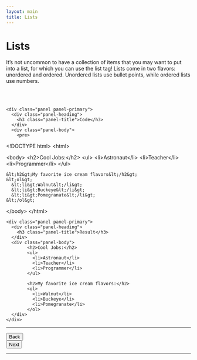 ```yaml
---
layout: main
title: Lists
---
```


# Lists

It’s not uncommon to have a collection of items that you may want to put into a list, for which you can use the list tag! Lists come in two flavors: unordered and ordered. Unordered lists use bullet points, while ordered lists use numbers.

<br></br>

<div class="row">
  <div class="col-md-6">

    <div class="panel panel-primary">
      <div class="panel-heading">
        <h3 class="panel-title">Code</h3>
      </div>
      <div class="panel-body">
        <pre>
&lt;!DOCTYPE html&gt;
&lt;html&gt;

  &lt;body&gt;
    &lt;h2&gt;Cool Jobs:&lt;/h2&gt;
    &lt;ul&gt;
      &lt;li&gt;Astronaut&lt;/li&gt;
      &lt;li&gt;Teacher&lt;/li&gt;
      &lt;li&gt;Programmer&lt;/li&gt;
    &lt;/ul&gt;

    &lt;h2&gt;My favorite ice cream flavors&lt;/h2&gt;
    &lt;ol&gt;
      &lt;li&gt;Walnut&lt;/li&gt;
      &lt;li&gt;Buckeye&lt;/li&gt;
      &lt;li&gt;Pomegranate&lt;/li&gt;
    &lt;/ol&gt;
  &lt;/body&gt;
&lt;/html&gt;
        </pre>
      </div>
    </div>
  
  </div>
  <div class="col-md-6">

    <div class="panel panel-primary">
      <div class="panel-heading">
        <h3 class="panel-title">Result</h3>
      </div>
      <div class="panel-body">
            <h2>Cool Jobs:</h2>
            <ul>
              <li>Astronaut</li>
              <li>Teacher</li>
              <li>Programmer</li>
            </ul>

            <h2>My favorite ice cream flavors:</h2>
            <ol>
              <li>Walnut</li>
              <li>Buckeye</li>
              <li>Pomegranate</li>
            </ol>
      </div>
    </div>

  </div>
</div>

---

<div class="row">
  <div class="col-md-1">
    <a href="../lists"><button type="button" class="btn btn-primary btn-lg">Back</button></a>
  </div>
  <div class="col-md-1">
    <a href="../images"><button type="button" class="btn btn-primary btn-lg">Next</button></a>
  </div>
</div>

---